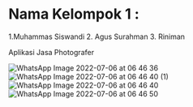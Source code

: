 # Nama Kelompok 1 :
1.Muhammas Siswandi
2. Agus Surahman
3. Riniman

Aplikasi Jasa Photografer

![WhatsApp Image 2022-07-06 at 06 46 36](https://user-images.githubusercontent.com/97490566/177430704-ecd8246b-da8b-43e3-a583-d7a5c8f8c129.jpeg)
![WhatsApp Image 2022-07-06 at 06 46 40 (1)](https://user-images.githubusercontent.com/97490566/177431159-5840dbcf-67f1-44b4-b954-05d7010440d3.jpeg)
![WhatsApp Image 2022-07-06 at 06 46 40](https://user-images.githubusercontent.com/97490566/177431215-d0de0358-a0ac-4573-bd55-f662413b9866.jpeg)
![WhatsApp Image 2022-07-06 at 06 46 50](https://user-images.githubusercontent.com/97490566/177431243-1909476c-97fd-4b49-a168-38c9116f9ef3.jpeg)
